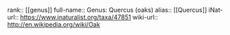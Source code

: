 

rank:: [[genus]]
full-name:: Genus: Quercus (oaks)
alias:: [[Quercus]]
iNat-url:: https://www.inaturalist.org/taxa/47851
wiki-url:: http://en.wikipedia.org/wiki/Oak